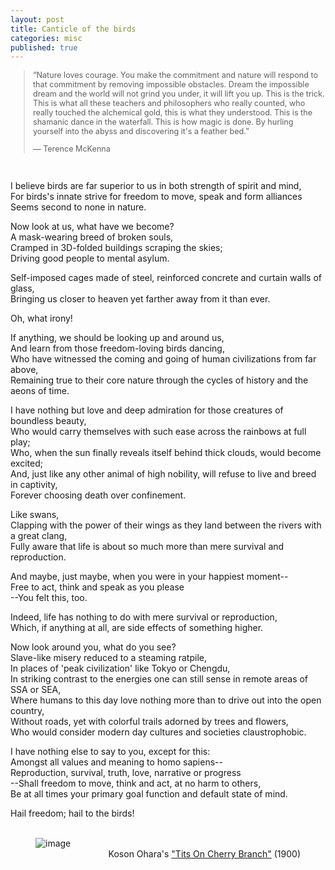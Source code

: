 ```yaml
---
layout: post
title: Canticle of the birds
categories: misc
published: true
---
```

<p>
<blockquote style="font-size: 90%;">
  <p>“Nature loves courage. You make the commitment and nature will respond to that commitment by removing impossible obstacles. Dream the impossible dream and the world will not grind you under, it will lift you up. This is the trick. This is what all these teachers and philosophers who really counted, who really touched the alchemical gold, this is what they understood. This is the shamanic dance in the waterfall. This is how magic is done. By hurling yourself into the abyss and discovering it's a feather bed.”
 
― Terence McKenna</p>
</blockquote>
<br>
<p>
I believe birds are far superior to us in both strength of spirit and mind,<br>
For birds's innate strive for freedom to move, speak and form alliances<br>
Seems second to none in nature.<br>
</p><p>
Now look at us, what have we become?<br>
A mask-wearing breed of broken souls,<br>
Cramped in 3D-folded buildings scraping the skies;<br>
Driving good people to mental asylum.<br>
</p><p>
Self-imposed cages made of steel, reinforced concrete and curtain walls of glass,<br>
Bringing us closer to heaven yet farther away from it than ever.<br>
<p><p>
Oh, what irony!
</p><p>
If anything, we should be looking up and around us,<br>
And learn from those freedom-loving birds dancing,<br>
Who have witnessed the coming and going of human civilizations from far above,<br>
Remaining true to their core nature through the cycles of history and the aeons of time.
</p><p>
I have nothing but love and deep admiration for those creatures of boundless beauty,<br>
Who would carry themselves with such ease across the rainbows at full play;<br>
Who, when the sun finally reveals itself behind thick clouds, would become excited;<br>
And, just like any other animal of high nobility, will refuse to live and breed in captivity,<br>
Forever choosing death over confinement.
</p><p>
Like swans,<br>
Clapping with the power of their wings as they land between the rivers with a great clang,<br>
Fully aware that life is about so much more than mere survival and reproduction.
</p><p>
And maybe, just maybe, when you were in your happiest moment--<br>
Free to act, think and speak as you please<br>
--You felt this, too.
</p><p>
Indeed, life has nothing to do with mere survival or reproduction,<br>
Which, if anything at all, are side effects of something higher.
</p><p>
Now look around you, what do you see?<br>
Slave-like misery reduced to a steaming ratpile,<br>
In places of 'peak civilization' like Tokyo or Chengdu,<br>
In striking contrast to the energies one can still sense in remote areas of SSA or SEA,<br>
Where humans to this day love nothing more than to drive out into the open country,<br>
Without roads, yet with colorful trails adorned by trees and flowers,<br>
Who would consider modern day cultures and societies claustrophobic.
</p><p>
I have nothing else to say to you, except for this:<br>
Amongst all values and meaning to homo sapiens--<br>
Reproduction, survival, truth, love, narrative or progress<br>
--Shall freedom to move, think and act, at no harm to others,<br>
Be at all times your primary goal function and default state of mind.
</p>
Hail freedom; hail to the birds!
<br><br>

<figure>
    <img src='/blog/assets/images/ohara_koson_cherry_branch.jpeg' alt='image' />
    <figcaption style="text-align: right">Koson Ohara's <a href="https://artvee.com/dl/tits-on-cherry-branch/" target="_blank">"Tits On Cherry Branch"</a> (1900)</figcaption>
</figure> 